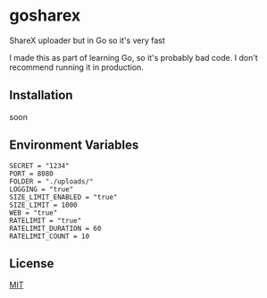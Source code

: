 # gosharex
ShareX uploader but in Go so it's very fast

I made this as part of learning Go, so it's probably bad code. I don't recommend running it in production.

## Installation
soon

## Environment Variables
```
SECRET = "1234"
PORT = 8080
FOLDER = "./uploads/"
LOGGING = "true"
SIZE_LIMIT_ENABLED = "true"
SIZE_LIMIT = 1000
WEB = "true"
RATELIMIT = "true"
RATELIMIT_DURATION = 60
RATELIMIT_COUNT = 10
```

## License
[MIT](https://github.com/davidjcralph/gosharex/blob/master/LICENSE)
